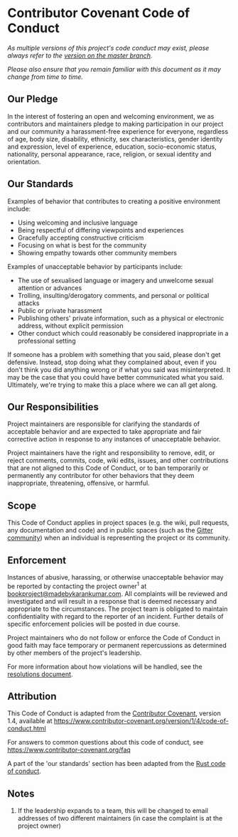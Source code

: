 # Contributor Covenant Code of Conduct

*As multiple versions of this project's code conduct may exist, please always refer to the [version on the master branch](https://github.com/knjk04/book-project/blob/master/CODE_OF_CONDUCT.md).*

*Please also ensure that you remain familiar with this document as it may change from time to time.*

## Our Pledge

In the interest of fostering an open and welcoming environment, we as
contributors and maintainers pledge to making participation in our project and
our community a harassment-free experience for everyone, regardless of age, body
size, disability, ethnicity, sex characteristics, gender identity and expression,
level of experience, education, socio-economic status, nationality, personal
appearance, race, religion, or sexual identity and orientation.

## Our Standards

Examples of behavior that contributes to creating a positive environment
include:

* Using welcoming and inclusive language
* Being respectful of differing viewpoints and experiences
* Gracefully accepting constructive criticism
* Focusing on what is best for the community
* Showing empathy towards other community members

Examples of unacceptable behavior by participants include:

* The use of sexualised language or imagery and unwelcome sexual attention or
 advances
* Trolling, insulting/derogatory comments, and personal or political attacks
* Public or private harassment
* Publishing others' private information, such as a physical or electronic
 address, without explicit permission
* Other conduct which could reasonably be considered inappropriate in a
 professional setting
 
 If someone has a problem with something that you said, please don't get defensive. Instead, stop doing what they 
 complained about, even if you don't think you did anything wrong or if what you said was
 misinterpreted. It may be the case that you could have better communicated what you said. Ultimately, we're trying
 to make this a place where we can all get along.

## Our Responsibilities

Project maintainers are responsible for clarifying the standards of acceptable
behavior and are expected to take appropriate and fair corrective action in
response to any instances of unacceptable behavior.

Project maintainers have the right and responsibility to remove, edit, or
reject comments, commits, code, wiki edits, issues, and other contributions
that are not aligned to this Code of Conduct, or to ban temporarily or
permanently any contributor for other behaviors that they deem inappropriate,
threatening, offensive, or harmful.

## Scope

This Code of Conduct applies in project spaces (e.g. the wiki, pull requests, any documentation and code) and in public spaces (such as the [Gitter community](https://gitter.im/book-project-community/)) when an individual is representing the project or its community. 

## Enforcement

Instances of abusive, harassing, or otherwise unacceptable behavior may be
reported by contacting the project owner<sup>1</sup> at bookproject@madebykarankumar.com. All
complaints will be reviewed and investigated and will result in a response that
is deemed necessary and appropriate to the circumstances. The project team is
obligated to maintain confidentiality with regard to the reporter of an incident.
Further details of specific enforcement policies will be posted in due course.

Project maintainers who do not follow or enforce the Code of Conduct in good
faith may face temporary or permanent repercussions as determined by other
members of the project's leadership.

For more information about how violations will be handled, see the [resolutions document](https://github.com/knjk04/book-project/blob/master/.github/conduct/resolutions.md).

## Attribution

This Code of Conduct is adapted from the [Contributor Covenant][homepage], version 1.4,
available at https://www.contributor-covenant.org/version/1/4/code-of-conduct.html

[homepage]: https://www.contributor-covenant.org

For answers to common questions about this code of conduct, see
https://www.contributor-covenant.org/faq

A part of the 'our standards' section has been adapted from the 
[Rust code of conduct](https://www.rust-lang.org/policies/code-of-conduct).

## Notes

1. If the leadership expands to a team, this will be changed to email addresses of two different maintainers (in case the complaint is at the project owner)

